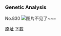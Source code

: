 ### Genetic Analysis
No.830
![图片不见了~~~](https://imgs.xkcd.com/comics/genetic_analysis.png)

[原址](https://xkcd.com//830) [下载](https://imgs.xkcd.com/comics/genetic_analysis.png)

